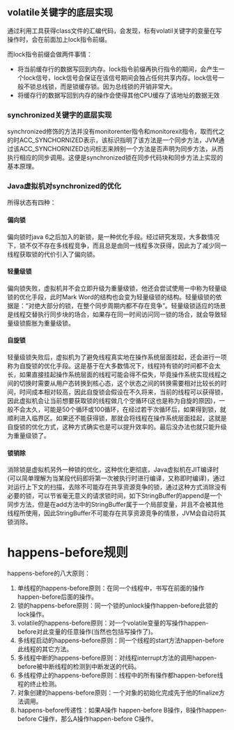 ## volatile关键字的底层实现
通过利用工具获得class文件的汇编代码，会发现，标有volatil关键字的变量在写操作时，会在前面加上lock指令前缀。

而lock指令前缀会做两件事情：

* 将当前缓存行的数据写回到内存。lock指令前缀再执行指令的期间，会产生一个lock信号，lock信号会保证在该信号期间会独占任何共享内存。lock信号一般不锁总线锁，而是锁缓存锁。因为总线锁的开销非常大。
* 将缓存行的数据写回到内存的操作会使得其他CPU缓存了该地址的数据无效

### synchronized关键字的底层实现
synchronized修饰的方法并没有monitorenter指令和monitorexit指令，取而代之的时ACC_SYNCHORNIZED表示，该标识指明了该方法是一个同步方法，JVM通过该ACC_SYNCHORNIZED访问标志来辨别一个方法是否声明为同步方法，从而执行相应的同步调用。这便是synchronized锁在同步代码块和同步方法上实现的基本原理。

### Java虚拟机对synchronized的优化
所得状态有四种：

#### 偏向锁
偏向锁时java 6之后加入的新锁，是一种优化手段。经过研究发现，大多数情况下，锁不仅不存在多线程竞争，而且总是由同一线程多次获得，因此为了减少同一线程获取锁的代价引入了偏向锁。
#### 轻量级锁
偏向锁失败，虚拟机并不会立即升级为重量级锁，他还会尝试使用一中称为轻量级锁的优化手段，此时Mark Word的结构也会变为轻量级锁的结构。轻量级锁的依据是：“对绝大部分的锁，在整个同步周期内都不存在竞争”。轻量级锁适应的场景是线程交替执行同步块的场合，如果存在同一时间访问同一锁的场合，就会导致轻量级锁膨胀为重量级锁。
#### 自旋锁
轻量级锁失败后，虚拟机为了避免线程真实地在操作系统层面挂起，还会进行一项称为自旋锁的优化手段。这是基于在大多数情况下，线程持有锁的时间都不会太长，如果直接挂起操作系统层面的线程可能会得不偿失，毕竟操作系统实现线程之间的切换时需要从用户态转换到核心态，这个状态之间的转换需要相对比较长的时间，时间成本相对较高，因此自旋锁会假设在不久将来，当前的线程可以获得锁，因此虚拟机会让当前想要获取锁的线程做几个空循环(这也是称为自旋的原因)，一般不会太久，可能是50个循环或100循环，在经过若干次循环后，如果得到锁，就顺利进入临界区。如果还不能获得锁，那就会将线程在操作系统层面挂起，这就是自旋锁的优化方式，这种方式确实也是可以提升效率的。最后没办法也就只能升级为重量级锁了。
#### 锁销除
消除锁是虚拟机另外一种锁的优化，这种优化更彻底，Java虚拟机在JIT编译时(可以简单理解为当某段代码即将第一次被执行时进行编译，又称即时编译)，通过对运行上下文的扫描，去除不可能存在共享资源竞争的锁，通过这种方式消除没有必要的锁，可以节省毫无意义的请求锁时间，如下StringBuffer的append是一个同步方法，但是在add方法中的StringBuffer属于一个局部变量，并且不会被其他线程所使用，因此StringBuffer不可能存在共享资源竞争的情景，JVM会自动将其锁消除。


# happens-before规则
happens-before的八大原则：
1. 单线程的happens-before原则：在同一个线程中，书写在前面的操作happen-before后面的操作。
2. 锁的happens-before原则：同一个锁的unlock操作happen-before此锁的lock操作。
3. volatile的happens-before原则：对一个volatile变量的写操作happen-before对此变量的任意操作(当然也包括写操作了)。
4. 多线程启动的happens-before原则：同一个线程的start方法happen-before此线程的其它方法。
5. 多线程中断的happens-before原则：对线程interrupt方法的调用happen-before被中断线程的检测到中断发送的代码。
6. 多线程停止的happens-before原则：线程中的所有操作都happen-before线程的终止检测。
7. 对象创建的happens-before原则：一个对象的初始化完成先于他的finalize方法调用。
8. happens-before传递性：如果A操作 happen-before B操作，B操作happen-before C操作，那么A操作happen-before C操作。